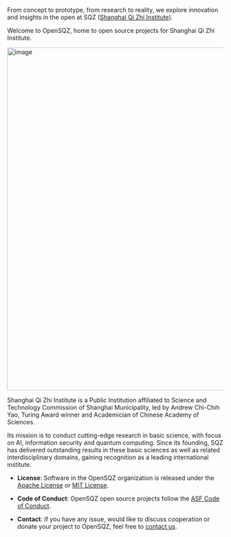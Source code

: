 From concept to prototype, from research to reality, we explore innovation and insights in the open at SQZ ([Shanghai Qi Zhi Institute](https://www.sqz.ac.cn/)).

Welcome to OpenSQZ, home to open source projects for Shanghai Qi Zhi Institute. 

<img width="798" alt="image" src="https://github.com/user-attachments/assets/4ca945de-714a-436f-9ce5-90aaf6f22d91" />

Shanghai Qi Zhi Institute is a Public Institution affiliated to Science and Technology Commission of Shanghai Municipality, led by Andrew Chi-Chih Yao, Turing Award winner and Academician of Chinese Academy of Sciences. 

Its mission is to conduct cutting-edge research in basic science, with focus on AI, information security and quantum computing.  Since its founding, SQZ has delivered outstanding results in these basic sciences as well as related interdisciplinary domains, gaining recognition as a leading international institute.

- **License**: Software in the OpenSQZ organization is released under the [Apache License](https://www.apache.org/licenses/LICENSE-2.0) or [MIT License](https://opensource.org/license/mit).

- **Code of Conduct**: OpenSQZ open source projects follow the [ASF Code of Conduct](https://apache.org/foundation/policies/conduct).

- **Contact**: If you have any issue, would like to discuss cooperation or donate your project to OpenSQZ, feel free to [contact us](mailto:ospo@sqz.ac.cn).
